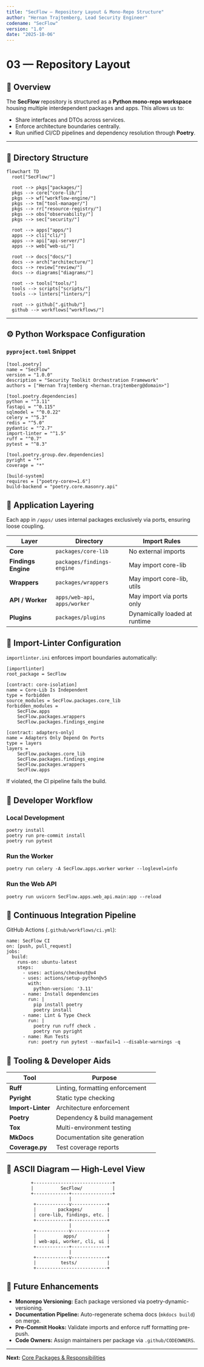 ```yaml
---
title: "SecFlow — Repository Layout & Mono-Repo Structure"
author: "Hernan Trajtemberg, Lead Security Engineer"
codename: "SecFlow"
version: "1.0"
date: "2025-10-06"
---
```


# 03 — Repository Layout

## 🧭 Overview

The **SecFlow** repository is structured as a **Python mono-repo workspace** housing multiple interdependent packages and apps.
This allows us to:
- Share interfaces and DTOs across services.
- Enforce architecture boundaries centrally.
- Run unified CI/CD pipelines and dependency resolution through **Poetry**.

---

## 🧱 Directory Structure

```mermaid
flowchart TD
  root["SecFlow/"]

  root --> pkgs["packages/"]
  pkgs --> core["core-lib/"]
  pkgs --> wf["workflow-engine/"]
  pkgs --> tm["tool-manager/"]
  pkgs --> rr["resource-registry/"]
  pkgs --> obs["observability/"]
  pkgs --> sec["security/"]

  root --> apps["apps/"]
  apps --> cli["cli/"]
  apps --> api["api-server/"]
  apps --> web["web-ui/"]

  root --> docs["docs/"]
  docs --> arch["architecture/"]
  docs --> review["review/"]
  docs --> diagrams["diagrams/"]

  root --> tools["tools/"]
  tools --> scripts["scripts/"]
  tools --> linters["linters/"]

  root --> github[".github/"]
  github --> workflows["workflows/"]
```

---

## ⚙️ Python Workspace Configuration

### **`pyproject.toml` Snippet**
```
[tool.poetry]
name = "SecFlow"
version = "1.0.0"
description = "Security Toolkit Orchestration Framework"
authors = ["Hernan Trajtemberg <hernan.trajtemberg@domain>"]

[tool.poetry.dependencies]
python = "^3.11"
fastapi = "^0.115"
sqlmodel = "^0.0.22"
celery = "^5.3"
redis = "^5.0"
pydantic = "^2.7"
import-linter = "^1.5"
ruff = "^0.7"
pytest = "^8.3"

[tool.poetry.group.dev.dependencies]
pyright = "*"
coverage = "*"

[build-system]
requires = ["poetry-core>=1.6"]
build-backend = "poetry.core.masonry.api"
```

## 🧩 Application Layering

Each app in `/apps/` uses internal packages exclusively via ports, ensuring loose coupling.

| Layer | Directory | Import Rules |
|-------|-----------|--------------|
| **Core** | `packages/core-lib` | No external imports |
| **Findings Engine** | `packages/findings-engine` | May import core-lib |
| **Wrappers** | `packages/wrappers` | May import core-lib, utils |
| **API / Worker** | `apps/web-api`, `apps/worker` | May import via ports only |
| **Plugins** | `packages/plugins` | Dynamically loaded at runtime |

## 🧩 Import-Linter Configuration

`importlinter.ini` enforces import boundaries automatically:

```
[importlinter]
root_package = SecFlow

[contract: core-isolation]
name = Core-Lib Is Independent
type = forbidden
source_modules = SecFlow.packages.core_lib
forbidden_modules =
    SecFlow.apps
    SecFlow.packages.wrappers
    SecFlow.packages.findings_engine

[contract: adapters-only]
name = Adapters Only Depend On Ports
type = layers
layers =
    SecFlow.packages.core_lib
    SecFlow.packages.findings_engine
    SecFlow.packages.wrappers
    SecFlow.apps
```

If violated, the CI pipeline fails the build.

## 🧠 Developer Workflow

### Local Development
```
poetry install
poetry run pre-commit install
poetry run pytest
```

### Run the Worker
```
poetry run celery -A SecFlow.apps.worker worker --loglevel=info
```

### Run the Web API
```
poetry run uvicorn SecFlow.apps.web_api.main:app --reload
```

## 🧩 Continuous Integration Pipeline

GitHub Actions (`.github/workflows/ci.yml`):

```
name: SecFlow CI
on: [push, pull_request]
jobs:
  build:
    runs-on: ubuntu-latest
    steps:
      - uses: actions/checkout@v4
      - uses: actions/setup-python@v5
        with:
          python-version: '3.11'
      - name: Install dependencies
        run: |
          pip install poetry
          poetry install
      - name: Lint & Type Check
        run: |
          poetry run ruff check .
          poetry run pyright
      - name: Run Tests
        run: poetry run pytest --maxfail=1 --disable-warnings -q
```

## 🧰 Tooling & Developer Aids

| Tool | Purpose |
|------|---------|
| **Ruff** | Linting, formatting enforcement |
| **Pyright** | Static type checking |
| **Import-Linter** | Architecture enforcement |
| **Poetry** | Dependency & build management |
| **Tox** | Multi-environment testing |
| **MkDocs** | Documentation site generation |
| **Coverage.py** | Test coverage reports |

## 🧩 ASCII Diagram — High-Level View

```
         +-----------------------------+
         |          SecFlow/           |
         +-------------+---------------+
                       |
          +------------v-------------+
          |        packages/         |
          | core-lib, findings, etc. |
          +------------+-------------+
                       |
          +------------v-------------+
          |          apps/           |
          | web-api, worker, cli, ui |
          +------------+-------------+
                       |
          +------------v-------------+
          |         tests/           |
          +--------------------------+
```

## 🧠 Future Enhancements

- **Monorepo Versioning:** Each package versioned via poetry-dynamic-versioning.
- **Documentation Pipeline:** Auto-regenerate schema docs (`mkdocs build`) on merge.
- **Pre-Commit Hooks:** Validate imports and enforce ruff formatting pre-push.
- **Code Owners:** Assign maintainers per package via `.github/CODEOWNERS`.

---

**Next:** [Core Packages & Responsibilities](04-core-packages-and-responsibilities.md)
```
```
```
```
```
```
```
```
```
```
```
```